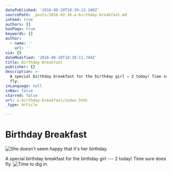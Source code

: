```yaml
---
datePublished: '2016-08-20T10:39:12.180Z'
sourcePath: _posts/2016-02-16-a-birthday-breakfast.md
inFeed: true
authors: []
hasPage: true
keywords: []
author:
  - name: ''
    url: ''
via: {}
dateModified: '2016-08-20T10:39:11.744Z'
title: Birthday Breakfast
publisher: {}
description: >-
  A special birthday breakfast for the birthday girl — 2 today! Time sure does
  fly.
inLanguage: null
inNav: false
starred: false
url: a-birthday-breakfast/index.html
_type: Article

---
```

# Birthday Breakfast
![She doesn't seem happy that it's her birthday.](https://s3-us-west-2.amazonaws.com/the-grid-img/p/7940b7aabc7a0e43c4b8eb6feeb112fab8329886.jpg)

A special birthday breakfast for the birthday girl --- 2 today! Time sure does fly.
![Time to dig in.](https://s3-us-west-2.amazonaws.com/the-grid-img/p/10fe636f7f02b42f12e794ec61abcb59a9379337.jpg)